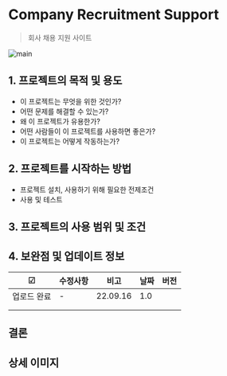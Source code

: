 # Company Recruitment Support
> 회사 채용 지원 사이트

![main](https://user-images.githubusercontent.com/113402301/190563460-491800c5-e702-4b10-a990-d143acdb86da.png)

## 1. 프로젝트의 목적 및 용도
  * 이 프로젝트는 무엇을 위한 것인가?
  * 어떤 문제를 해결할 수 있는가?
  * 왜 이 프로젝트가 유용한가?
  * 어떤 사람들이 이 프로젝트를 사용하면 좋은가?
  * 이 프로젝트는 어떻게 작동하는가?
  
## 2. 프로젝트를 시작하는 방법
  * 프로젝트 설치, 사용하기 위해 필요한 전제조건
  * 사용 및 테스트
  
## 3. 프로젝트의 사용 범위 및 조건

## 4. 보완점 및 업데이트 정보
☑|수정사항|비고|날짜|버전|
---|---|---|---|---|
|업로드 완료|-|22.09.16|1.0|
|||||
|||||

## 결론

## 상세 이미지
